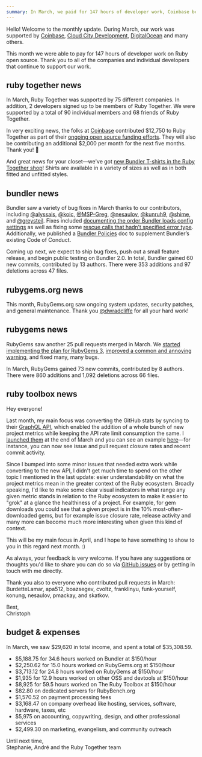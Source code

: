 ```yaml
---
summary: In March, we paid for 147 hours of developer work, Coinbase became a high-profile member, we printed new Bundler shirts, and fixed many bugs.
---
```


Hello! Welcome to the monthly update. During March, our work was supported by [Coinbase](https://coinbase.com), [Cloud City Development](http://www.cloudcity.io), [DigitalOcean](http://www.digitalocean.com) and many others.

This month we were able to pay for 147 hours of developer work on Ruby open source. Thank you to all of the companies and individual developers that continue to support our work.

## ruby together news

In March, Ruby Together was supported by 75 different companies. In addition, 2 developers signed up to be members of Ruby Together. We were supported by a total of 90 individual members and 68 friends of Ruby Together.

In very exciting news, the folks at [Coinbase](https://www.coinbase.com/) contributed $12,750 to Ruby Together as part of their [ongoing open source funding efforts](https://engineering.coinbase.com/coinbase-open-source-fund-ruby-edition-101c04085be0). They will also be contributing an additional $2,000 per month for the next five months. Thank you! 🎉

And great news for your closet—we've got [new Bundler T-shirts in the Ruby Together shop](https://shop.rubytogether.org/products/bundler-t-shirt)! Shirts are available in a variety of sizes as well as in both fitted and unfitted styles.

## bundler news

Bundler saw a variety of bug fixes in March thanks to our contributors, including [@alyssais](https://github.com/alyssais), [@koic](https://github.com/koic), [@MSP-Greg](https://github.com/MSP-Greg), [@nesaulov](https://github.com/nesaulov), [@kunruh9](https://github.com/kunruh9), [@shime](https://github.com/shime), and [@greysteil](https://github.com/greysteil). Fixes included [documenting the order Bundler loads config settings](https://github.com/bundler/bundler/pull/6464) as well as fixing some [rescue calls that hadn’t specified error type](https://github.com/bundler/bundler/pull/6310). Additionally, we published a [Bundler Policies](https://github.com/bundler/bundler/blob/2053d65c974f55fc15196b3ad82d7749750b2a3e/doc/POLICIES.md) doc to supplement Bundler’s existing Code of Conduct.

Coming up next, we expect to ship bug fixes, push out a small feature release, and begin public testing on Bundler 2.0. In total, Bundler gained 60 new commits, contributed by 13 authors. There were 353 additions and 97 deletions across 47 files.

## rubygems.org news

This month, RubyGems.org saw ongoing system updates, security patches, and general maintenance. Thank you [@dwradcliffe](https://github.com/dwradcliffe) for all your hard work!

## rubygems news

RubyGems saw another 25 pull requests merged in March. We [started implementing the plan for RubyGems 3](https://github.com/rubygems/rubygems/pull/2182), [improved a common and annoying warning](https://github.com/rubygems/rubygems/pull/2242), and fixed many, many bugs.

In March, RubyGems gained 73 new commits, contributed by 8 authors. There were 860 additions and 1,092 deletions across 66 files.

## ruby toolbox news

Hey everyone!

Last month, my main focus was converting the GitHub stats by syncing to their [GraphQL API](https://developer.github.com/v4/), which enabled the addition of a whole bunch of new project metrics while keeping the API rate limit consumption the same. I [launched them](https://twitter.com/TheDeadSerious/status/979097768177422337) at the end of March and you can see an example [here](https://www.ruby-toolbox.com/projects/hanami)—for instance, you can now see issue and pull request closure rates and recent commit activity.

Since I bumped into some minor issues that needed extra work while converting to the new API, I didn't get much time to spend on the other topic I mentioned in the last update: esier understandability on what the project metrics mean in the greater context of the Ruby ecosystem. Broadly speaking, I'd like to make some clear visual indicators in what range any given metric stands in relation to the Ruby ecosystem to make it easier to "grok" at a glance the healthiness of a project. For example, for gem downloads you could see that a given project is in the 10% most-often-downloaded gems, but for example issue closure rate, release activity and many more can become much more interesting when given this kind of context.

This will be my main focus in April, and I hope to have something to show to you in this regard next month. :)

As always, your feedback is very welcome. If you have any suggestions or thoughts you'd like to share you can do so via [GitHub issues](https://github.com/rubytoolbox/rubytoolbox/issues) or by getting in touch with me directly.

Thank you also to everyone who contributed pull requests in March: BurdetteLamar, apa512, boazsegev, cvoltz, franklinyu, funk-yourself, konung, nesaulov, pmackay, and skatkov.

Best,<br>
Christoph

## budget &amp; expenses

In March, we saw $29,620 in total income, and spent a total of $35,308.59.

* $5,188.75 for 34.6 hours worked on Bundler at $150/hour
* $2,250.62 for 15.0 hours worked on RubyGems.org at $150/hour
* $3,713.12 for 24.8 hours worked on RubyGems at $150/hour
* $1,935 for 12.9 hours worked on other OSS and devtools at $150/hour
* $8,925 for 59.5 hours worked on The Ruby Toolbox at $150/hour
* $82.80 on dedicated servers for RubyBench.org
* $1,570.52 on payment processing fees
* $3,168.47 on company overhead like hosting, services, software, hardware, taxes, etc
* $5,975 on accounting, copywriting, design, and other professional services
* $2,499.30 on marketing, evangelism, and community outreach

Until next time,<br>
Stephanie, André and the Ruby Together team
